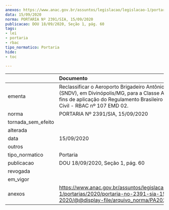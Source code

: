```yaml
---
anexos: https://www.anac.gov.br/assuntos/legislacao/legislacao-1/portarias/2020/portaria-no-2391-sia-15-09-2020/@@display-file/arquivo_norma/PA2020-2391.pdf
data: 15/09/2020
norma: PORTARIA Nº 2391/SIA, 15/09/2020
publicacao: DOU 18/09/2020, Seção 1, pág. 60
tags:
- lei
- portaria
- rbac
tipo_normatico: Portaria
hide: 
- toc 
 
---
```


|                    | Documento                                                                                                                                                                                  |
|:-------------------|:-------------------------------------------------------------------------------------------------------------------------------------------------------------------------------------------|
| ementa             | Reclassificar o Aeroporto Brigadeiro Antônio Cabral (SNDV), em Divinópolis/MG, para a Classe AP-0, para fins de aplicação do Regulamento Brasileiro de Aviação Civil - RBAC nº 107 EMD 02. |
| norma              | PORTARIA Nº 2391/SIA, 15/09/2020                                                                                                                                                           |
| tornada_sem_efeito |                                                                                                                                                                                            |
| alterada           |                                                                                                                                                                                            |
| data               | 15/09/2020                                                                                                                                                                                 |
| outros             |                                                                                                                                                                                            |
| tipo_normatico     | Portaria                                                                                                                                                                                   |
| publicacao         | DOU 18/09/2020, Seção 1, pág. 60                                                                                                                                                           |
| revogada           |                                                                                                                                                                                            |
| em_vigor           |                                                                                                                                                                                            |
| anexos             | https://www.anac.gov.br/assuntos/legislacao/legislacao-1/portarias/2020/portaria-no-2391-sia-15-09-2020/@@display-file/arquivo_norma/PA2020-2391.pdf                                       |